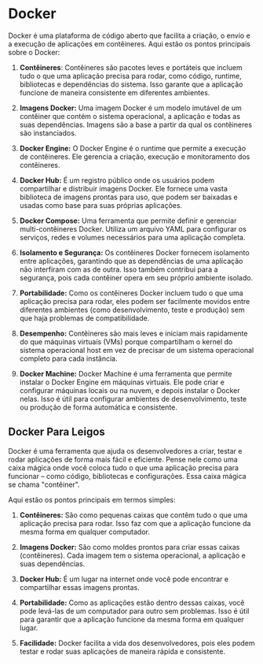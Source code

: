 # Docker

Docker é uma plataforma de código aberto que facilita a criação, o envio e a execução de aplicações em contêineres. Aqui estão os pontos principais sobre o Docker:

1. **Contêineres**: Contêineres são pacotes leves e portáteis que incluem tudo o que uma aplicação precisa para rodar, como código, runtime, bibliotecas e dependências do sistema. Isso garante que a aplicação funcione de maneira consistente em diferentes ambientes.

2. **Imagens Docker:** Uma imagem Docker é um modelo imutável de um contêiner que contém o sistema operacional, a aplicação e todas as suas dependências. Imagens são a base a partir da qual os contêineres são instanciados.

3. **Docker Engine:** O Docker Engine é o runtime que permite a execução de contêineres. Ele gerencia a criação, execução e monitoramento dos contêineres.

4. **Docker Hub:** É um registro público onde os usuários podem compartilhar e distribuir imagens Docker. Ele fornece uma vasta biblioteca de imagens prontas para uso, que podem ser baixadas e usadas como base para suas próprias aplicações.

5. **Docker Compose:** Uma ferramenta que permite definir e gerenciar multi-contêineres Docker. Utiliza um arquivo YAML para configurar os serviços, redes e volumes necessários para uma aplicação completa.

6. **Isolamento e Segurança:** Os contêineres Docker fornecem isolamento entre aplicações, garantindo que as dependências de uma aplicação não interfiram com as de outra. Isso também contribui para a segurança, pois cada contêiner opera em seu próprio ambiente isolado.

7. **Portabilidade:** Como os contêineres Docker incluem tudo o que uma aplicação precisa para rodar, eles podem ser facilmente movidos entre diferentes ambientes (como desenvolvimento, teste e produção) sem que haja problemas de compatibilidade.

8. **Desempenho:** Contêineres são mais leves e iniciam mais rapidamente do que máquinas virtuais (VMs) porque compartilham o kernel do sistema operacional host em vez de precisar de um sistema operacional completo para cada instância.

9. **Docker Machine:** Docker Machine é uma ferramenta que permite instalar o Docker Engine em máquinas virtuais. Ele pode criar e configurar máquinas locais ou na nuvem, e depois instalar o Docker nelas. Isso é útil para configurar ambientes de desenvolvimento, teste ou produção de forma automática e consistente.

## Docker Para Leigos

Docker é uma ferramenta que ajuda os desenvolvedores a criar, testar e rodar aplicações de forma mais fácil e eficiente. Pense nele como uma caixa mágica onde você coloca tudo o que uma aplicação precisa para funcionar – como código, bibliotecas e configurações. Essa caixa mágica se chama "contêiner".

Aqui estão os pontos principais em termos simples:

1. **Contêineres:** São como pequenas caixas que contêm tudo o que uma aplicação precisa para rodar. Isso faz com que a aplicação funcione da mesma forma em qualquer computador.

2. **Imagens Docker:** São como moldes prontos para criar essas caixas (contêineres). Cada imagem tem o sistema operacional, a aplicação e suas dependências.

3. **Docker Hub:** É um lugar na internet onde você pode encontrar e compartilhar essas imagens prontas.

4. **Portabilidade:** Como as aplicações estão dentro dessas caixas, você pode levá-las de um computador para outro sem problemas. Isso é útil para garantir que a aplicação funcione da mesma forma em qualquer lugar.

5. **Facilidade:** Docker facilita a vida dos desenvolvedores, pois eles podem testar e rodar suas aplicações de maneira rápida e consistente.
